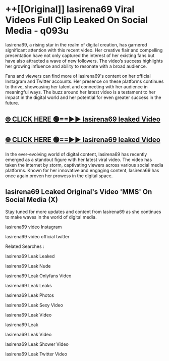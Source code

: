# ++[[Original]] lasirena69 Viral Videos Full Clip Leaked On Social Media - q093u<br>

lasirena69, a rising star in the realm of digital creation, has garnered significant attention with this recent video. Her creative flair and compelling presentation have not only captured the interest of her existing fans but have also attracted a wave of new followers. The video’s success highlights her growing influence and ability to resonate with a broad audience.

Fans and viewers can find more of lasirena69's content on her official Instagram and Twitter accounts. Her presence on these platforms continues to thrive, showcasing her talent and connecting with her audience in meaningful ways. The buzz around her latest video is a testament to her impact in the digital world and her potential for even greater success in the future.


## [🌐 CLICK HERE 🟢==►► lasirena69 leaked Video ](https://onlyclips.site?title=lasirena69&ref=git)

## [🌐 CLICK HERE 🟢==►► lasirena69 leaked Video ](https://onlyclips.site?title=lasirena69&ref=git)


In the ever-evolving world of digital content, lasirena69 has recently emerged as a standout figure with her latest viral video. The video has taken the internet by storm, captivating viewers across various social media platforms. Known for her innovative and engaging content, lasirena69 has once again proven her prowess in the digital space.



## lasirena69 L𝚎aked Original's Video 'MMS' On Social Media (X)


Stay tuned for more updates and content from lasirena69 as she continues to make waves in the world of digital media.

lasirena69 video Instagram

lasirena69 video official twitter


Related Searches :

lasirena69 Leak Leaked

lasirena69 Leak Nude

lasirena69 Leak Onlyfans Video

lasirena69 Leak Leaks

lasirena69 Leak Photos

lasirena69 Leak Sexy Video

lasirena69 Leak Video

lasirena69 Leak

lasirena69 Leak Video

lasirena69 Leak Shower Video

lasirena69 Leak Twitter Video


